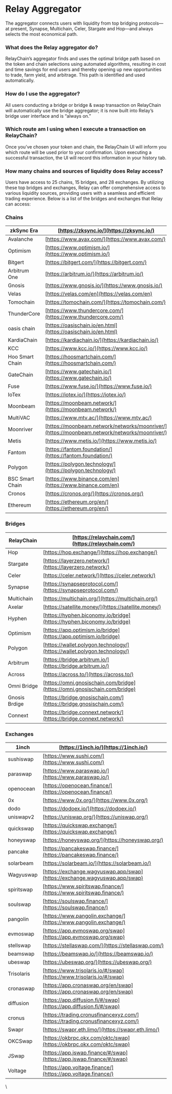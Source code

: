 # Relay Aggregator

The aggregator connects users with liquidity from top bridging protocols—at present, Synapse, Multichain, Celer, Stargate and Hop—and always selects the most economical path.

### What does the Relay aggregator do?

RelayChain’s aggregator finds and uses the optimal bridge path based on the token and chain selections using automated algorithms, resulting in cost and time savings for end users and thereby opening up new opportunities to trade, farm yield, and arbitrage. This path is identified and used automatically.

### How do I use the aggregator?

All users conducting a bridge or bridge & swap transaction on RelayChain will automatically use the bridge aggregator; it is now built into Relay’s bridge user interface and is “always on.”

### Which route am I using when I execute a transaction on RelayChain?

Once you’ve chosen your token and chain, the RelayChain UI will inform you which route will be used prior to your confirmation. Upon executing a successful transaction, the UI will record this information in your history tab.

### How many chains and sources of liquidity does Relay access?

Users have access to 25 chains, 15 bridges, and 28 exchanges. By utilizing these top bridges and exchanges, Relay can offer comprehensive access to various liquidity sources, providing users with a seamless and efficient trading experience. Below is a list of the bridges and exchanges that Relay can access:

### Chains

| zkSync Era      | [https://zksync.io/](https://zksync.io/)                                                     |
| --------------- | -------------------------------------------------------------------------------------------- |
| Avalanche       | [https://www.avax.com/](https://www.avax.com/)                                               |
| Optimism        | [https://www.optimism.io/](https://www.optimism.io/)                                         |
| Bitgert         | [https://bitgert.com/](https://bitgert.com/)                                                 |
| Arbitrum One    | [https://arbitrum.io/](https://arbitrum.io/)                                                 |
| Gnosis          | [https://www.gnosis.io/](https://www.gnosis.io/)                                             |
| Velas           | [https://velas.com/en](https://velas.com/en)                                                 |
| Tomochain       | [https://tomochain.com/](https://tomochain.com/)                                             |
| ThunderCore     | [https://www.thundercore.com/](https://www.thundercore.com/)                                 |
| oasis chain     | [https://oasischain.io/en.html](https://oasischain.io/en.html)                               |
| KardiaChain     | [https://kardiachain.io/](https://kardiachain.io/)                                           |
| KCC             | [https://www.kcc.io/](https://www.kcc.io/)                                                   |
| Hoo Smart Chain | [https://hoosmartchain.com/](https://hoosmartchain.com/)                                     |
| GateChain       | [https://www.gatechain.io/](https://www.gatechain.io/)                                       |
| Fuse            | [https://www.fuse.io/](https://www.fuse.io/)                                                 |
| IoTex           | [https://iotex.io/](https://iotex.io/)                                                       |
| Moonbeam        | [https://moonbeam.network/](https://moonbeam.network/)                                       |
| MultiVAC        | [https://www.mtv.ac/](https://www.mtv.ac/)                                                   |
| Moonriver       | [https://moonbeam.network/networks/moonriver/](https://moonbeam.network/networks/moonriver/) |
| Metis           | [https://www.metis.io/](https://www.metis.io/)                                               |
| Fantom          | [https://fantom.foundation/](https://fantom.foundation/)                                     |
| Polygon         | [https://polygon.technology/](https://polygon.technology/)                                   |
| BSC Smart Chain | [https://www.binance.com/en](https://www.binance.com/en)                                     |
| Cronos          | [https://cronos.org/](https://cronos.org/)                                                   |
| Ethereum        | [https://ethereum.org/en/](https://ethereum.org/en/)                                         |

### Bridges

| RelayChain    | [https://relaychain.com/](https://relaychain.com/)                         |
| ------------- | -------------------------------------------------------------------------- |
| Hop           | [https://hop.exchange/](https://hop.exchange/)                             |
| Stargate      | [https://layerzero.network/](https://layerzero.network/)                   |
| Celer         | [https://celer.network/](https://celer.network/)                           |
| Synapse       | [https://synapseprotocol.com/](https://synapseprotocol.com/)               |
| Multichain    | [https://multichain.org/](https://multichain.org/)                         |
| Axelar        | [https://satellite.money/](https://satellite.money/)                       |
| Hyphen        | [https://hyphen.biconomy.io/bridge](https://hyphen.biconomy.io/bridge)     |
| Optimism      | [https://app.optimism.io/bridge](https://app.optimism.io/bridge)           |
| Polygon       | [https://wallet.polygon.technology/](https://wallet.polygon.technology/)   |
| Arbitrum      | [https://bridge.arbitrum.io/](https://bridge.arbitrum.io/)                 |
| Across        | [https://across.to/](https://across.to/)                                   |
| Omni Bridge   | [https://omni.gnosischain.com/bridge](https://omni.gnosischain.com/bridge) |
| Gnosis Brdige | [https://bridge.gnosischain.com/](https://bridge.gnosischain.com/)         |
| Connext       | [https://bridge.connext.network/](https://bridge.connext.network/)         |

### Exchanges

| 1inch      | [https://1inch.io/](https://1inch.io/)                                         |
| ---------- | ------------------------------------------------------------------------------ |
| sushiswap  | [https://www.sushi.com/](https://www.sushi.com/)                               |
| paraswap   | [https://www.paraswap.io/](https://www.paraswap.io/)                           |
| openocean  | [https://openocean.finance/](https://openocean.finance/)                       |
| 0x         | [https://www.0x.org/](https://www.0x.org/)                                     |
| dodo       | [https://dodoex.io/](https://dodoex.io/)                                       |
| uniswapv2  | [https://uniswap.org/](https://uniswap.org/)                                   |
| quickswap  | [https://quickswap.exchange/](https://quickswap.exchange/)                     |
| honeyswap  | [https://honeyswap.org/](https://honeyswap.org/)                               |
| pancake    | [https://pancakeswap.finance/](https://pancakeswap.finance/)                   |
| solarbeam  | [https://solarbeam.io/](https://solarbeam.io/)                                 |
| Wagyuswap  | [https://exchange.wagyuswap.app/swap](https://exchange.wagyuswap.app/swap)     |
| spiritswap | [https://www.spiritswap.finance/](https://www.spiritswap.finance/)             |
| soulswap   | [https://soulswap.finance/](https://soulswap.finance/)                         |
| pangolin   | [https://www.pangolin.exchange/](https://www.pangolin.exchange/)               |
| evmoswap   | [https://app.evmoswap.org/swap](https://app.evmoswap.org/swap)                 |
| stellswap  | [https://stellaswap.com/](https://stellaswap.com/)                             |
| beamswap   | [https://beamswap.io/](https://beamswap.io/)                                   |
| ubeswap    | [https://ubeswap.org/](https://ubeswap.org/)                                   |
| Trisolaris | [https://www.trisolaris.io/#/swap](https://www.trisolaris.io/#/swap)           |
| cronaswap  | [https://app.cronaswap.org/en/swap](https://app.cronaswap.org/en/swap)         |
| diffusion  | [https://app.diffusion.fi/#/swap](https://app.diffusion.fi/#/swap)             |
| cronus     | [https://trading.cronusfinancexyz.com/](https://trading.cronusfinancexyz.com/) |
| Swapr      | [https://swapr.eth.limo/](https://swapr.eth.limo/)                             |
| OKCSwap    | [https://okbrpc.okx.com/oktc/swap](https://okbrpc.okx.com/oktc/swap)           |
| JSwap      | [https://app.jswap.finance/#/swap](https://app.jswap.finance/#/swap)           |
| Voltage    | [https://app.voltage.finance/](https://app.voltage.finance/)                   |

\
